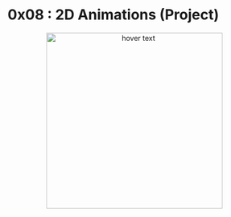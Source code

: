 # 0x08 : 2D Animations (Project) #

<!-- ![STORYBOARD](storyboard.jpeg) -->
<p align="center">
  <img src="/assets/storyboard.jpeg" width="350" title="hover text">
</p>